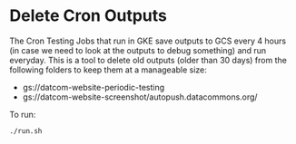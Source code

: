 # Delete Cron Outputs

The Cron Testing Jobs that run in GKE save outputs to GCS every 4 hours (in case we need to look at the outputs to debug something) and run everyday. This is a tool to delete old outputs (older than 30 days) from the following folders to keep them at a manageable size:

- gs://datcom-website-periodic-testing
- gs://datcom-website-screenshot/autopush.datacommons.org/

To run:
```bash
./run.sh
```